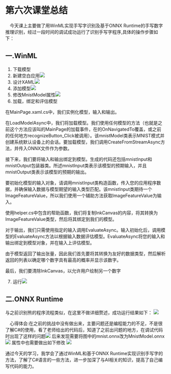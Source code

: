 # 第六次课堂总结
&emsp;今天课上主要做了用WinML实现手写字识别及基于ONNX Runtime的手写数字推理识别，经过一段时间的调试成功运行了识别手写字程序,具体的操作步骤如下：
## 一.WinML
1. 下载模型
2. 新建空白应用![](./media/1.png)
3. 设计XAML![](./media/4.png)
4. 添加模型![](./media/2.png)
5. 修改MnistModel属性![](./media/3.png)
6. 加载，绑定和评估模型

在MainPage.xaml.cs中，我们实例化模型，输入和输出。

在LoadModelAsync中，我们将加载模型。我们使用任何模型的方法（也就是之前这个方法应该叫的MainPage的加载事件，在的OnNavigatedTo覆盖，或之前的任何地方recognizeButton_Click被调用）。该mnistModel类表示MNIST模式并创建系统默认设备上的会话。要加载模型，我们调用CreateFromStreamAsync方法，并传入ONNX文件作为参数。

接下来，我们要将输入和输出绑定到模型。生成的代码还包括mnistInput和mnistOutput包装器类。所述mnistInput类表示该模型的预期输入，并且mnistOutput类表示该模型的预期的输出。

要初始化模型的输入对象，请调用mnistInput类构造函数，传入您的应用程序数据，并确保输入数据与模型期望的输入类型匹配。该mnistInput类期待一个ImageFeatureValue，所以我们使用一个辅助方法获取ImageFeatureValue为输入。

使用helper.cs中包含的帮助函数，我们将复制InkCanvas的内容，将其转换为ImageFeatureValue类型，然后将其绑定到我们的模型。

对于输出，我们只需使用指定的输入调用EvaluateAsync。输入初始化后，调用模型的EvaluateAsync方法以根据输入数据评估模型。EvaluateAsync将您的输入和输出绑定到模型对象，并在输入上评估模型。

由于模型返回了输出张量，因此我们首先要将其转换为友好的数据类型，然后解析返回的列表以确定哪个数字具有最高的概率并显示该数字。

最后，我们要清除InkCanvas，以允许用户绘制另一个数字

7. 运行![](./media/5.png)

## 二.ONNX Runtime
与之前识别熊的程序流程类似，在这里不做详细赘述，成功运行结果如下：
![](./media/8.png)




&emsp;心得体会:在之前的挑战中没有做出来，主要问题还是编程能力的不足，不是很了解C#的使用，看了老师给出的代码后，知道了之前出问题的地方，在调试代码时出现了这样的问题![](./media/6.png)
后来发现需要将图中的mnist.onnx改为MnistModel.onnx![](./media/7.png)
属性中也需要做出如下修改
![](./media/3.png)

通过今天的学习，我学会了通过WinML和基于ONNX Runtime实现识别手写字的方法，了解了C#语言的一些方法，进一步加深了与AI相关的知识，提高了自己编写代码的能力。